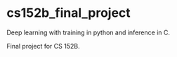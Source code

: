 ﻿# cs152b_final_project
Deep learning with training in python and inference in C.

Final project for CS 152B.
